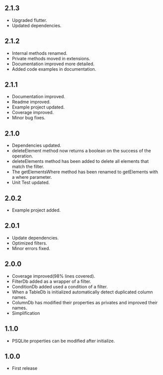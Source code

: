 ## 2.1.3
* Upgraded flutter.
* Updated dependencies.

## 2.1.2
* Internal methods renamed.
* Private methods moved in extensions.
* Documentation improved more detailed.
* Added code examples in documentation.

## 2.1.1
* Documentation improved.
* Readme improved.
* Example project updated.
* Coverage improved.
* Minor bug fixes.

## 2.1.0
* Dependencies updated. 
* deleteElement method now returns a boolean on the success of the operation.
* deleteElements method has been added to delete all elements that match the filter.
* The getElementsWhere method has been renamed to getElements with a where parameter.
* Unit Test updated.

## 2.0.2
* Example project added.

## 2.0.1
* Update dependencies.
* Optimized filters.
* Minor errors fixed.

## 2.0.0
* Coverage improved(98% lines covered).
* FilterDb added as a wrapper of a filter.
* ConditionDb added used a condition of a filter.
* When a TableDb is initialized automatically detect duplicated column names.
* ColumnDb has modified their properties as privates and improved their names.
* Simplification 

## 1.1.0
* PSQLite properties can be modified after initialize.

## 1.0.0
* First release
